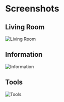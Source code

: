 # Screenshots


## Living Room

![Living Room](../screenshots/Livingroom.png')


## Information

![Information](../screenshots/Information.png')


## Tools

![Tools](../screenshots/Tools.png')